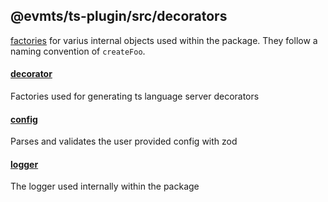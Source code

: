 ## @evmts/ts-plugin/src/decorators

[factories](https://en.wikipedia.org/wiki/Factory_method_pattern) for varius internal objects used within the package. They follow a naming convention of `createFoo`.

#### [decorator](./decorator.ts)

Factories used for generating ts language server decorators

#### [config](./bundlers/config.ts)

Parses and validates the user provided config with zod

#### [logger](./logger.ts)

The logger used internally within the package
